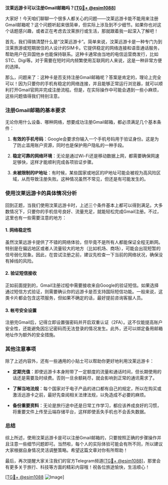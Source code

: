 **汶莱远游卡可以注册Gmail邮箱吗？[[TG💪+ @esim1088](https://t.me/s/esim1088)]**

大家好！今天咱们聊聊一个很多人都关心的问题——汶莱远游卡能不能用来注册Gmail邮箱呢？这个问题听起来很简单，但实际上涉及到不少细节。如果你也对这个话题感兴趣，或者正在考虑去汶莱旅行或生活，那就跟着我一起深入了解吧！

首先，我们得搞清楚什么是“汶莱远游卡”。简单来说，汶莱远游卡是一种专门为到汶莱旅游或短期居住的人设计的SIM卡。它提供稳定的网络连接和语音通话服务，帮助用户在异国他乡也能保持联系。这种卡通常由当地的电信运营商发行，比如STC、Digi等。对于需要在短时间内频繁使用互联网的人来说，这是一种非常方便的选择。

那么，问题来了：这种卡是否支持注册Gmail邮箱呢？答案是肯定的，理论上完全可以！因为只要你的手机有稳定的网络连接，并且能够正常运行浏览器，就可以顺利打开Gmail官网并完成注册流程。但是，在实际操作中可能会遇到一些小麻烦，这些问题值得我们特别注意。

### 注册Gmail邮箱的基本要求

无论你用什么设备、哪种网络，想要成功注册Gmail邮箱，都必须满足几个基本条件：

1. **有效的手机号码**：Google会要求你输入一个手机号码用于验证身份。这是为了防止滥用账户资源，同时也是保护用户隐私的一种手段。
   
2. **稳定可靠的网络环境**：无论是通过Wi-Fi还是移动数据上网，都需要确保网速足够快，这样才能顺利完成各项验证步骤。

3. **未被限制的IP地址**：有时候，某些国家或地区的IP地址可能会被视为高风险区域，从而导致注册失败。这种情况虽然不常见，但还是有可能发生的。

### 使用汶莱远游卡的具体情况分析

回到正题，当我们使用汶莱远游卡时，上述三个条件基本上都可以得到满足。大多数情况下，只要你的手机信号良好、流量充足，就能轻松完成Gmail注册。不过，这里也有一些需要注意的地方：

#### 1. 网络稳定性
虽然汶莱远游卡提供了不错的网络体验，但毕竟不是所有人都能保证全程无断网。特别是在偏远地区或者人流量较大的地方（比如机场、商场），可能会出现短暂的信号弱化现象。因此，在尝试注册之前，建议先检查一下当前的网络状况，确保没有掉线的风险。

#### 2. 验证短信接收
正如前面提到的，Gmail注册过程中需要接收来自Google的验证短信。如果选择通过短信方式验证，则需要确认你的远游卡是否支持国际短信功能。一般来说，这类卡片都会包含这项服务，但如果不确定的话，最好提前咨询客服人员。

#### 3. 帐号安全设置
注册完Gmail后，记得立即设置强密码并开启双重认证（2FA）。这不仅能提高账户安全性，还能避免因忘记密码而无法登录的情况发生。此外，还可以绑定备用邮箱地址作为额外的安全措施。

### 其他注意事项

除了上述内容外，还有一些通用的小贴士可以帮助你更好地利用汶莱远游卡：

- **定期充值**：即使远游卡本身附带了一定额度的流量和通话时间，但长期使用的话还是需要及时续费。否则一旦余额耗尽，就会影响到正常的通讯需求了。
  
- **了解当地法规**：每个国家对于电子产品的进口都有自己的规定，所以在购买或激活远游卡之前，最好先查阅相关法律法规，以免造成不必要的麻烦。

- **备份重要资料**：无论是旅行途中还是日常工作学习，都应该养成良好的习惯，将重要文件上传至云端存储平台，这样即使丢失手机也不会丢失数据。

### 总结

综上所述，使用汶莱远游卡是可以注册Gmail邮箱的，只要按照正确的步骤操作并且注意一些细节问题即可。当然啦，每个人的实际体验可能会有所不同，所以建议大家根据自身情况灵活调整策略。希望这篇文章对你有所帮助！

最后，再次提醒大家关注我们的官方Telegram频道[[TG💪+ @esim1088](https://t.me/s/esim1088)]，那里会有更多关于旅行、科技等方面的精彩内容哦！祝各位旅途愉快，生活顺心！

[[TG💪+ @esim1088](https://t.me/s/esim1088) ![Image](https://i.postimg.cc/4NQfJmqS/Snipaste-2025-05-13-00-14-12.png)]